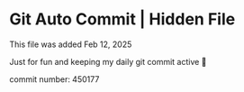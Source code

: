 # Git Auto Commit | Hidden File

This file was added Feb 12, 2025

Just for fun and keeping my daily git commit active 🤪

commit number: 450177
